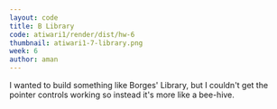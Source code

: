 ```yaml
---
layout: code
title: B Library
code: atiwari1/render/dist/hw-6
thumbnail: atiwari1-7-library.png
week: 6
author: aman
---
```

<link rel="stylesheet" href="https://cdn.rawgit.com/dataarts/dat.gui/2659494a/build/dat.gui.css">

I wanted to build something like Borges' Library, but I couldn't get the pointer controls working so instead it's more like a bee-hive.

<div id='RenderCanvas'></div>
